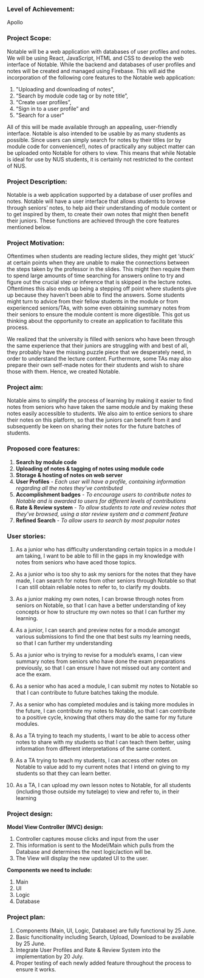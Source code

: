 ### Level of Achievement:

Apollo

### Project Scope:

Notable will be a web application with databases of user profiles and notes. We will be using React, JavaScript, HTML and CSS to develop the web interface of Notable. While the backend and databases of user profiles and notes will be created and managed using Firebase. This will aid the incorporation of the following core features to the Notable web application:

1. "Uploading and downloading of notes",
2. “Search by module code tag or by note title”,
3. “Create user profiles”,
4. “Sign in to a user profile” and
5. "Search for a user"

All of this will be made available through an appealing, user-friendly interface.
Notable is also intended to be usable by as many students as possible. Since users can simply search for notes by their titles (or by module code for convenience!), notes of practically any subject matter can be uploaded onto Notable for others to view. This means that while Notable is ideal for use by NUS students, it is certainly not restricted to the context of NUS.

### Project Description:

Notable is a web application supported by a database of user profiles and notes.
Notable will have a user interface that allows students to browse through seniors’ notes, to help aid their understanding of module content or to get inspired by them, to create their own notes that might then benefit their juniors. These functions are achieved through the core features mentioned below.

### Project Motivation:

Oftentimes when students are reading lecture slides, they might get ‘stuck’ at certain points when they are unable to make the connections between the steps taken by the professor in the slides. This might then require them to spend large amounts of time searching for answers online to try and figure out the crucial step or inference that is skipped in the lecture notes. Oftentimes this also ends up being a stepping off point where students give up because they haven’t been able to find the answers. Some students might turn to advice from their fellow students in the module or from experienced seniors/TAs, with some even obtaining summary notes from their seniors to ensure the module content is more digestible. This got us thinking about the opportunity to create an application to facilitate this process.

We realized that the university is filled with seniors who have been through the same experience that their juniors are struggling with and best of all, they probably have the missing puzzle piece that we desperately need, in order to understand the lecture content. Furthermore, some TAs may also prepare their own self-made notes for their students and wish to share those with them. Hence, we created Notable.

### Project aim:

Notable aims to simplify the process of learning by making it easier to find notes from seniors who have taken the same module and by making these notes easily accessible to students. We also aim to entice seniors to share their notes on this platform, so that the juniors can benefit from it and subsequently be keen on sharing their notes for the future batches of students.

### Proposed core features:

1. **Search by module code**
2. **Uploading of notes & tagging of notes using module code**
3. **Storage & hosting of notes on web server**
4. **User Profiles** - _Each user will have a profile, containing information regarding all the notes they’ve contributed_
5. **Accomplishment badges** - _To encourage users to contribute notes to Notable and is awarded to users for different levels of contributions_
6. **Rate & Review system** - _To allow students to rate and review notes that they've browsed, using a star review system and a comment feature_
7. **Refined Search** - _To allow users to search by most popular notes_

### User stories:

1. As a junior who has difficulty understanding certain topics in a module I am taking, I want to be able to fill in the gaps in my knowledge with notes from seniors who have aced those topics.

2. As a junior who is too shy to ask my seniors for the notes that they have made, I can search for notes from other seniors through Notable so that I can still obtain reliable notes to refer to, to clarify my doubts.

3. As a junior making my own notes, I can browse through notes from seniors on Notable, so that I can have a better understanding of key concepts or how to structure my own notes so that I can further my learning.

4. As a junior, I can search and preview notes for a module amongst various submissions to find the one that best suits my learning needs, so that I can further my understanding

5. As a junior who is trying to revise for a module’s exams, I can view summary notes from seniors who have done the exam preparations previously, so that I can ensure I have not missed out any content and ace the exam.

6. As a senior who has aced a module, I can submit my notes to Notable so that I can contribute to future batches taking the module.

7. As a senior who has completed modules and is taking more modules in the future, I can contribute my notes to Notable, so that I can contribute to a positive cycle, knowing that others may do the same for my future modules.

8. As a TA trying to teach my students, I want to be able to access other notes to share with my students so that I can teach them better, using information from different interpretations of the same content.

9. As a TA trying to teach my students, I can access other notes on Notable to value add to my current notes that I intend on giving to my students so that they can learn better.

10. As a TA, I can upload my own lesson notes to Notable, for all students (including those outside my tutelage) to view and refer to, in their learning

### Project design:

**Model View Controller (MVC) design:**

1. Controller captures mouse clicks and input from the user
2. This information is sent to the Model/Main which pulls from the Database and determines the next logic/action will be.
3. The View will display the new updated UI to the user.

**Components we need to include:**

1. Main
2. UI
3. Logic
4. Database

### Project plan:

1. Components (Main, UI, Logic, Database) are fully functional by 25 June.
2. Basic funcitionality including Search, Upload, Download to be available by 25 June.
3. Integrate User Profiles and Rate & Review System into the implementation by 20 July.
4. Proper testing of each newly added feature throughout the process to ensure it works.
